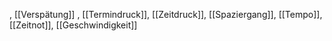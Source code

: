 , [[Verspätung]]
, [[Termindruck]], [[Zeitdruck]], [[Spaziergang]], [[Tempo]], [[Zeitnot]], [[Geschwindigkeit]]